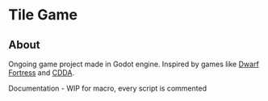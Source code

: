 Tile Game
=========

About
-----
Ongoing game project made in Godot engine. Inspired by games like [Dwarf Fortress](http://www.bay12games.com/dwarves/) and [CDDA](https://cataclysmdda.org/). 

Documentation - WIP for macro, every script is commented